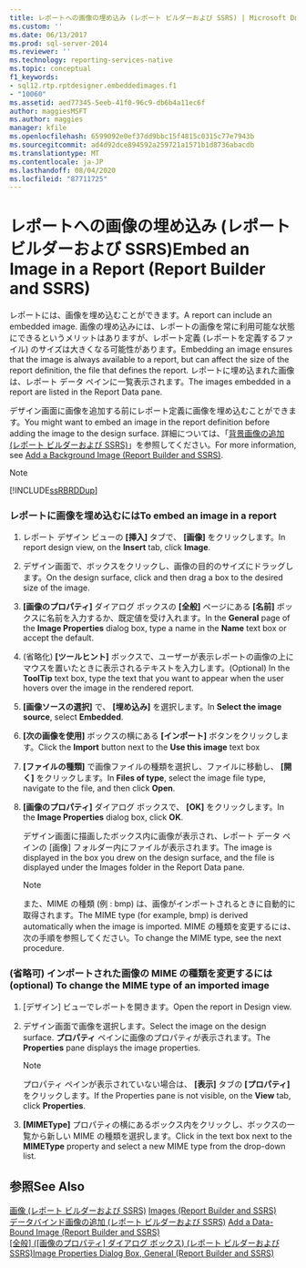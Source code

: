 ```yaml
---
title: レポートへの画像の埋め込み (レポート ビルダーおよび SSRS) | Microsoft Docs
ms.custom: ''
ms.date: 06/13/2017
ms.prod: sql-server-2014
ms.reviewer: ''
ms.technology: reporting-services-native
ms.topic: conceptual
f1_keywords:
- sql12.rtp.rptdesigner.embeddedimages.f1
- "10060"
ms.assetid: aed77345-5eeb-41f0-96c9-db6b4a11ec6f
author: maggiesMSFT
ms.author: maggies
manager: kfile
ms.openlocfilehash: 6599092e0ef37dd9bbc15f4815c0315c77e7943b
ms.sourcegitcommit: ad4d92dce894592a259721a1571b1d8736abacdb
ms.translationtype: MT
ms.contentlocale: ja-JP
ms.lasthandoff: 08/04/2020
ms.locfileid: "87711725"
---
```

# <a name="embed-an-image-in-a-report-report-builder-and-ssrs"></a><span data-ttu-id="80778-102">レポートへの画像の埋め込み (レポート ビルダーおよび SSRS)</span><span class="sxs-lookup"><span data-stu-id="80778-102">Embed an Image in a Report (Report Builder and SSRS)</span></span>
  <span data-ttu-id="80778-103">レポートには、画像を埋め込むことができます。</span><span class="sxs-lookup"><span data-stu-id="80778-103">A report can include an embedded image.</span></span> <span data-ttu-id="80778-104">画像の埋め込みには、レポートの画像を常に利用可能な状態にできるというメリットはありますが、レポート定義 (レポートを定義するファイル) のサイズは大きくなる可能性があります。</span><span class="sxs-lookup"><span data-stu-id="80778-104">Embedding an image ensures that the image is always available to a report, but can affect the size of the report definition, the file that defines the report.</span></span> <span data-ttu-id="80778-105">レポートに埋め込まれた画像は、レポート データ ペインに一覧表示されます。</span><span class="sxs-lookup"><span data-stu-id="80778-105">The images embedded in a report are listed in the Report Data pane.</span></span>  
  
 <span data-ttu-id="80778-106">デザイン画面に画像を追加する前にレポート定義に画像を埋め込むことができます。</span><span class="sxs-lookup"><span data-stu-id="80778-106">You might want to embed an image in the report definition before adding the image to the design surface.</span></span> <span data-ttu-id="80778-107">詳細については、「[背景画像の追加 &#40;レポート ビルダーおよび SSRS&#41;](add-a-background-image-report-builder-and-ssrs.md)」を参照してください。</span><span class="sxs-lookup"><span data-stu-id="80778-107">For more information, see [Add a Background Image &#40;Report Builder and SSRS&#41;](add-a-background-image-report-builder-and-ssrs.md).</span></span>  
  
> [!NOTE]  
>  [!INCLUDE[ssRBRDDup](../../includes/ssrbrddup-md.md)]  
  
### <a name="to-embed-an-image-in-a-report"></a><span data-ttu-id="80778-108">レポートに画像を埋め込むには</span><span class="sxs-lookup"><span data-stu-id="80778-108">To embed an image in a report</span></span>  
  
1.  <span data-ttu-id="80778-109">レポート デザイン ビューの **[挿入]** タブで、 **[画像]** をクリックします。</span><span class="sxs-lookup"><span data-stu-id="80778-109">In report design view, on the **Insert** tab, click **Image**.</span></span>  
  
2.  <span data-ttu-id="80778-110">デザイン画面で、ボックスをクリックし、画像の目的のサイズにドラッグします。</span><span class="sxs-lookup"><span data-stu-id="80778-110">On the design surface, click and then drag a box to the desired size of the image.</span></span>  
  
3.  <span data-ttu-id="80778-111">**[画像のプロパティ]** ダイアログ ボックスの **[全般]** ページにある **[名前]** ボックスに名前を入力するか、既定値を受け入れます。</span><span class="sxs-lookup"><span data-stu-id="80778-111">In the **General** page of the **Image Properties** dialog box, type a name in the **Name** text box or accept the default.</span></span>  
  
4.  <span data-ttu-id="80778-112">(省略化) **[ツールヒント]** ボックスで、ユーザーが表示レポートの画像の上にマウスを置いたときに表示されるテキストを入力します。</span><span class="sxs-lookup"><span data-stu-id="80778-112">(Optional) In the **ToolTip** text box, type the text that you want to appear when the user hovers over the image in the rendered report.</span></span>  
  
5.  <span data-ttu-id="80778-113">**[画像ソースの選択]** で、 **[埋め込み]** を選択します。</span><span class="sxs-lookup"><span data-stu-id="80778-113">In **Select the image source**, select **Embedded**.</span></span>  
  
6.  <span data-ttu-id="80778-114">**[次の画像を使用]** ボックスの横にある **[インポート]** ボタンをクリックします。</span><span class="sxs-lookup"><span data-stu-id="80778-114">Click the **Import** button next to the **Use this image** text box</span></span>  
  
7.  <span data-ttu-id="80778-115">**[ファイルの種類]** で画像ファイルの種類を選択し、ファイルに移動し、 **[開く]** をクリックします。</span><span class="sxs-lookup"><span data-stu-id="80778-115">In **Files of type**, select the image file type, navigate to the file, and then click **Open**.</span></span>  
  
8.  <span data-ttu-id="80778-116">**[画像のプロパティ]** ダイアログ ボックスで、 **[OK]** をクリックします。</span><span class="sxs-lookup"><span data-stu-id="80778-116">In the **Image Properties** dialog box, click **OK**.</span></span>  
  
     <span data-ttu-id="80778-117">デザイン画面に描画したボックス内に画像が表示され、レポート データ ペインの [画像] フォルダー内にファイルが表示されます。</span><span class="sxs-lookup"><span data-stu-id="80778-117">The image is displayed in the box you drew on the design surface, and the file is displayed under the Images folder in the Report Data pane.</span></span>  
  
    > [!NOTE]  
    >  <span data-ttu-id="80778-118">また、MIME の種類 (例 : bmp) は、画像がインポートされるときに自動的に取得されます。</span><span class="sxs-lookup"><span data-stu-id="80778-118">The MIME type (for example, bmp) is derived automatically when the image is imported.</span></span> <span data-ttu-id="80778-119">MIME の種類を変更するには、次の手順を参照してください。</span><span class="sxs-lookup"><span data-stu-id="80778-119">To change the MIME type, see the next procedure.</span></span>  
  
### <a name="optional-to-change-the-mime-type-of-an-imported-image"></a><span data-ttu-id="80778-120">(省略可) インポートされた画像の MIME の種類を変更するには</span><span class="sxs-lookup"><span data-stu-id="80778-120">(optional) To change the MIME type of an imported image</span></span>  
  
1.  <span data-ttu-id="80778-121">[デザイン] ビューでレポートを開きます。</span><span class="sxs-lookup"><span data-stu-id="80778-121">Open the report in Design view.</span></span>  
  
2.  <span data-ttu-id="80778-122">デザイン画面で画像を選択します。</span><span class="sxs-lookup"><span data-stu-id="80778-122">Select the image on the design surface.</span></span> <span data-ttu-id="80778-123">**プロパティ** ペインに画像のプロパティが表示されます。</span><span class="sxs-lookup"><span data-stu-id="80778-123">The **Properties** pane displays the image properties.</span></span>  
  
    > [!NOTE]  
    >  <span data-ttu-id="80778-124">プロパティ ペインが表示されていない場合は、 **[表示]** タブの **[プロパティ]** をクリックします。</span><span class="sxs-lookup"><span data-stu-id="80778-124">If the Properties pane is not visible, on the **View** tab, click **Properties**.</span></span>  
  
3.  <span data-ttu-id="80778-125">**[MIMEType]** プロパティの横にあるボックス内をクリックし、ボックスの一覧から新しい MIME の種類を選択します。</span><span class="sxs-lookup"><span data-stu-id="80778-125">Click in the text box next to the **MIMEType** property and select a new MIME type from the drop-down list.</span></span>  
  
## <a name="see-also"></a><span data-ttu-id="80778-126">参照</span><span class="sxs-lookup"><span data-stu-id="80778-126">See Also</span></span>  
 <span data-ttu-id="80778-127">[画像 &#40;レポート ビルダーおよび SSRS&#41;](images-report-builder-and-ssrs.md) </span><span class="sxs-lookup"><span data-stu-id="80778-127">[Images &#40;Report Builder and SSRS&#41;](images-report-builder-and-ssrs.md) </span></span>  
 <span data-ttu-id="80778-128">[データバインド画像の追加 &#40;レポート ビルダーおよび SSRS&#41;](add-a-data-bound-image-report-builder-and-ssrs.md) </span><span class="sxs-lookup"><span data-stu-id="80778-128">[Add a Data-Bound Image &#40;Report Builder and SSRS&#41;](add-a-data-bound-image-report-builder-and-ssrs.md) </span></span>  
 <span data-ttu-id="80778-129">[[全般] ([画像のプロパティ] ダイアログ ボックス) (レポート ビルダーおよび SSRS)](../image-properties-dialog-box-general-report-builder-and-ssrs.md)</span><span class="sxs-lookup"><span data-stu-id="80778-129">[Image Properties Dialog Box, General &#40;Report Builder and SSRS&#41;](../image-properties-dialog-box-general-report-builder-and-ssrs.md)</span></span>  
  
  

